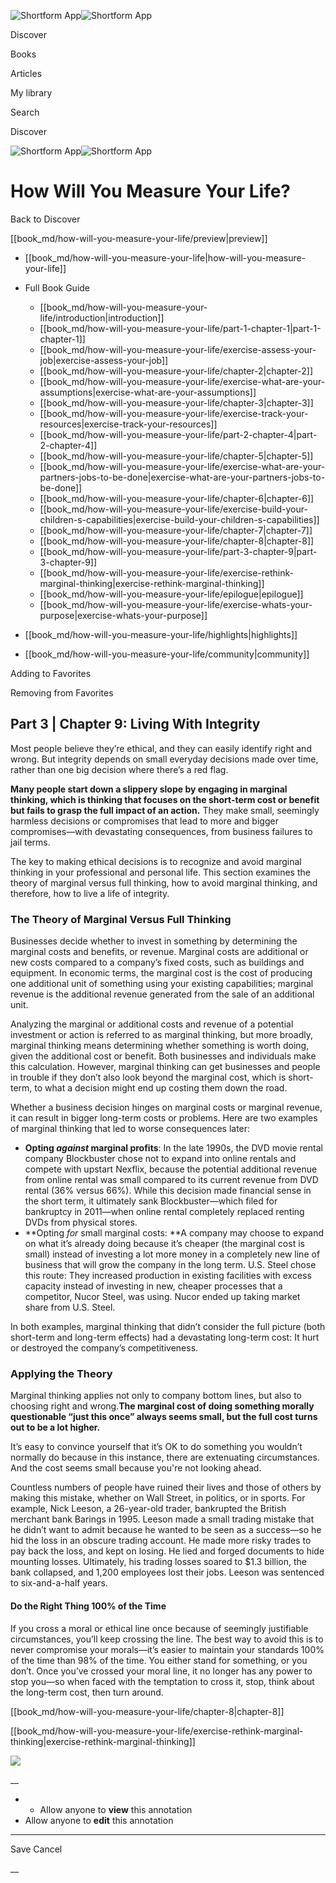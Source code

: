 ![Shortform App](/img/logo.36a2399e.svg)![Shortform App](/img/logo-dark.70c1b072.svg)

Discover

Books

Articles

My library

Search

Discover

![Shortform App](/img/logo.36a2399e.svg)![Shortform App](/img/logo-dark.70c1b072.svg)

# How Will You Measure Your Life?

Back to Discover

[[book_md/how-will-you-measure-your-life/preview|preview]]

  * [[book_md/how-will-you-measure-your-life|how-will-you-measure-your-life]]
  * Full Book Guide

    * [[book_md/how-will-you-measure-your-life/introduction|introduction]]
    * [[book_md/how-will-you-measure-your-life/part-1-chapter-1|part-1-chapter-1]]
    * [[book_md/how-will-you-measure-your-life/exercise-assess-your-job|exercise-assess-your-job]]
    * [[book_md/how-will-you-measure-your-life/chapter-2|chapter-2]]
    * [[book_md/how-will-you-measure-your-life/exercise-what-are-your-assumptions|exercise-what-are-your-assumptions]]
    * [[book_md/how-will-you-measure-your-life/chapter-3|chapter-3]]
    * [[book_md/how-will-you-measure-your-life/exercise-track-your-resources|exercise-track-your-resources]]
    * [[book_md/how-will-you-measure-your-life/part-2-chapter-4|part-2-chapter-4]]
    * [[book_md/how-will-you-measure-your-life/chapter-5|chapter-5]]
    * [[book_md/how-will-you-measure-your-life/exercise-what-are-your-partners-jobs-to-be-done|exercise-what-are-your-partners-jobs-to-be-done]]
    * [[book_md/how-will-you-measure-your-life/chapter-6|chapter-6]]
    * [[book_md/how-will-you-measure-your-life/exercise-build-your-children-s-capabilities|exercise-build-your-children-s-capabilities]]
    * [[book_md/how-will-you-measure-your-life/chapter-7|chapter-7]]
    * [[book_md/how-will-you-measure-your-life/chapter-8|chapter-8]]
    * [[book_md/how-will-you-measure-your-life/part-3-chapter-9|part-3-chapter-9]]
    * [[book_md/how-will-you-measure-your-life/exercise-rethink-marginal-thinking|exercise-rethink-marginal-thinking]]
    * [[book_md/how-will-you-measure-your-life/epilogue|epilogue]]
    * [[book_md/how-will-you-measure-your-life/exercise-whats-your-purpose|exercise-whats-your-purpose]]
  * [[book_md/how-will-you-measure-your-life/highlights|highlights]]
  * [[book_md/how-will-you-measure-your-life/community|community]]



Adding to Favorites 

Removing from Favorites 

## Part 3 | Chapter 9: Living With Integrity

Most people believe they’re ethical, and they can easily identify right and wrong. But integrity depends on small everyday decisions made over time, rather than one big decision where there’s a red flag.

**Many people start down a slippery slope by engaging in marginal thinking, which is thinking that focuses on the short-term cost or benefit but fails to grasp the full impact of an action.** They make small, seemingly harmless decisions or compromises that lead to more and bigger compromises—with devastating consequences, from business failures to jail terms.

The key to making ethical decisions is to recognize and avoid marginal thinking in your professional and personal life. This section examines the theory of marginal versus full thinking, how to avoid marginal thinking, and therefore, how to live a life of integrity.

### The Theory of Marginal Versus Full Thinking

Businesses decide whether to invest in something by determining the marginal costs and benefits, or revenue. Marginal costs are additional or new costs compared to a company’s fixed costs, such as buildings and equipment. In economic terms, the marginal cost is the cost of producing one additional unit of something using your existing capabilities; marginal revenue is the additional revenue generated from the sale of an additional unit.

Analyzing the marginal or additional costs and revenue of a potential investment or action is referred to as marginal thinking, but more broadly, marginal thinking means determining whether something is worth doing, given the additional cost or benefit. Both businesses and individuals make this calculation. However, marginal thinking can get businesses and people in trouble if they don’t also look beyond the marginal cost, which is short-term, to what a decision might end up costing them down the road.

Whether a business decision hinges on marginal costs or marginal revenue, it can result in bigger long-term costs or problems. Here are two examples of marginal thinking that led to worse consequences later:

  * **Opting _against_ marginal profits**: In the late 1990s, the DVD movie rental company Blockbuster chose not to expand into online rentals and compete with upstart Nexflix, because the potential additional revenue from online rental was small compared to its current revenue from DVD rental (36% versus 66%). While this decision made financial sense in the short term, it ultimately sank Blockbuster—which filed for bankruptcy in 2011—when online rental completely replaced renting DVDs from physical stores. 
  * **Opting _for_ small marginal costs: **A company may choose to expand on what it’s already doing because it’s cheaper (the marginal cost is small) instead of investing a lot more money in a completely new line of business that will grow the company in the long term. U.S. Steel chose this route: They increased production in existing facilities with excess capacity instead of investing in new, cheaper processes that a competitor, Nucor Steel, was using. Nucor ended up taking market share from U.S. Steel.



In both examples, marginal thinking that didn’t consider the full picture (both short-term and long-term effects) had a devastating long-term cost: It hurt or destroyed the company’s competitiveness.

### Applying the Theory

Marginal thinking applies not only to company bottom lines, but also to choosing right and wrong.**The marginal cost of doing something morally questionable “just this once” always seems small, but the full cost turns out to be a lot higher.**

It’s easy to convince yourself that it’s OK to do something you wouldn’t normally do because in this instance, there are extenuating circumstances. And the cost seems small because you're not looking ahead.

Countless numbers of people have ruined their lives and those of others by making this mistake, whether on Wall Street, in politics, or in sports. For example, Nick Leeson, a 26-year-old trader, bankrupted the British merchant bank Barings in 1995. Leeson made a small trading mistake that he didn’t want to admit because he wanted to be seen as a success—so he hid the loss in an obscure trading account. He made more risky trades to pay back the loss, and kept on losing. He lied and forged documents to hide mounting losses. Ultimately, his trading losses soared to $1.3 billion, the bank collapsed, and 1,200 employees lost their jobs. Leeson was sentenced to six-and-a-half years.

#### Do the Right Thing 100% of the Time

If you cross a moral or ethical line once because of seemingly justifiable circumstances, you’ll keep crossing the line. The best way to avoid this is to never compromise your morals—it’s easier to maintain your standards 100% of the time than 98% of the time. You either stand for something, or you don’t. Once you’ve crossed your moral line, it no longer has any power to stop you—so when faced with the temptation to cross it, stop, think about the long-term cost, then turn around.

[[book_md/how-will-you-measure-your-life/chapter-8|chapter-8]]

[[book_md/how-will-you-measure-your-life/exercise-rethink-marginal-thinking|exercise-rethink-marginal-thinking]]

![](https://bat.bing.com/action/0?ti=56018282&Ver=2&mid=306b0a7c-5cdc-476b-b847-2c5b0513cd4a&sid=49fff5b0636c11eeb9c611038afc8668&vid=4a005010636c11ee80c703d4c4a7acd5&vids=0&msclkid=N&pi=0&lg=en-US&sw=800&sh=600&sc=24&nwd=1&tl=Shortform%20%7C%20Book&p=https%3A%2F%2Fwww.shortform.com%2Fapp%2Fbook%2Fhow-will-you-measure-your-life%2Fpart-3-chapter-9&r=&lt=329&evt=pageLoad&sv=1&rn=890744)

__

  *   * Allow anyone to **view** this annotation
  * Allow anyone to **edit** this annotation



* * *

Save Cancel

__



